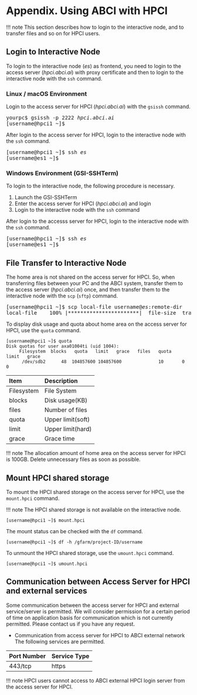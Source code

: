 # Appendix. Using ABCI with HPCI

!!! note
    This section describes how to login to the interactive node, and to transfer files and so on for HPCI users.

## Login to Interactive Node

To login to the interactive node (*es*) as frontend, you need to login to the access server (*hpci.abci.ai*) with proxy certificate and then to login to the interactive node with the `ssh` command.

### Linux / macOS Environment

Login to the access server for HPCI (*hpci.abci.ai*) with the `gsissh` command.

<div class="codehilite"><pre>
yourpc$ gsissh -p 2222 <i>hpci.abci.ai</i>
[username@hpci1 ~]$
</pre></div>

After login to the access server for HPCI, login to the interactive node with the `ssh` command.

<div class="codehilite"><pre>
[username@hpci1 ~]$ ssh <i>es</i>
[username@es1 ~]$
</pre></div>

### Windows Environment (GSI-SSHTerm)

To login to the interactive node, the following procedure is necessary.

1. Launch the GSI-SSHTerm
2. Enter the access server for HPCI (*hpci.abci.ai*) and login
3. Login to the interactive node with the `ssh` command

After login to the accesss server for HPCI, login to the interactive node with the `ssh` command.

<div class="codehilite"><pre>
[username@hpci1 ~]$ ssh <i>es</i>
[username@es1 ~]$
</pre></div>

## File Transfer to Interactive Node

The home area is not shared on the access server for HPCI.
So, when transferring files between your PC and the ABCI system,
transfer them to the access server (*hpci.abci.ai*) once, and then transfer them to the interactive node with the `scp` (`sftp`) command.

<div class="codehilite"><pre>
[username@hpci1 ~]$ scp local-file username@<i>es</i>:remote-dir
local-file    100% |***********************|  file-size  transfer-time
</pre></div>

To display disk usage and quota about home area on the access server for HPCI,
use the `quota` command.

```
[username@hpci1 ~]$ quota
Disk quotas for user axa01004ti (uid 1004):
     Filesystem  blocks   quota   limit   grace   files   quota   limit   grace
      /dev/sdb2      48  104857600 104857600              10       0       0
```

| Item | Description |
|:--|:--|
| Filesystem | File System   |
| blocks     | Disk usage(KB) |
| files      | Number of files |
| quota      | Upper limit(soft) |
| limit      | Upper limit(hard) |
| grace      | Grace time |

!!! note
    The allocation amount of home area on the access server for HPCI is 100GB.
    Delete unnecessary files as soon as possible.

## Mount HPCI shared storage

To mount the HPCI shared storage on the access server for HPCI, use the `mount.hpci` command.

!!! note
    The HPCI shared storage is not available on the interactive node.

```
[username@hpci1 ~]$ mount.hpci
```

The mount status can be checked with the `df` command.

```
[username@hpci1 ~]$ df -h /gfarm/project-ID/username
```

To unmount the HPCI shared storage, use the `umount.hpci` command.

```
[username@hpci1 ~]$ umount.hpci
```

## Communication between Access Server for HPCI and external services

Some communication between the access server for HPCI and external service/server is permitted.
We will consider permission for a certain period of time on application basis for communication which is not currently permitted.
Please contact us if you have any request.

- Communication from access server for HPCI to ABCI external network
  The following services are permitted.

| Port Number | Service Type |
|:--|:--|
| 443/tcp | https |

!!! note
    HPCI users cannot access to ABCI external HPCI login server from the access server for HPCI.
